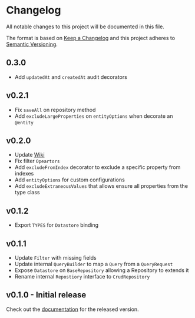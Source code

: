 # Changelog

All notable changes to this project will be documented in this file.

The format is based on [Keep a Changelog](http://keepachangelog.com/) 
and this project adheres to [Semantic Versioning](http://semver.org/).

## 0.3.0

* Add `updatedAt` and `createdAt` audit decorators

## v0.2.1

* Fix `saveAll` on repository method
* Add `excludeLargeProperties` on `entityOptions` when decorate an `@entity`

## v0.2.0

* Update [Wiki](https://github.com/pflima92/google-cloud-datastore-inversify/wiki)
* Fix filter `Opeartors`
* Add `excludeFromIndex` decorator to exclude a specific property from indexes
* Add `entityOptions` for custom configurations
* Add `excludeExtraneousValues` that allows ensure all properties from the type class

## v0.1.2

* Export `TYPES` for `Datastore` binding

## v0.1.1

* Update `Filter` with missing fields
* Update internal `QueryBuilder` to map a `Query` from a `QueryRequest`
* Expose `Datastore` on `BaseRepository` allowing a Repository to extends it 
* Rename internal `Repostiory` interface to `CrudRepository`

## v0.1.0 - Initial release

Check out the [documentation](https://github.com/pflima92/google-cloud-datastore-inversify/wiki) for the released version.